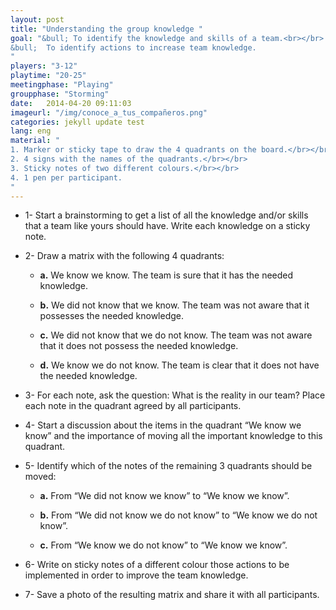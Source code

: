 ```yaml
---
layout: post
title: "Understanding the group knowledge "
goal: "&bull; To identify the knowledge and skills of a team.<br></br>
&bull;  To identify actions to increase team knowledge.
"
players: "3-12"
playtime: "20-25"
meetingphase: "Playing"
groupphase: "Storming"
date:   2014-04-20 09:11:03
imageurl: "/img/conoce_a_tus_compañeros.png"
categories: jekyll update test
lang: eng
material: "
1. Marker or sticky tape to draw the 4 quadrants on the board.</br></br>
2. 4 signs with the names of the quadrants.</br></br>
3. Sticky notes of two different colours.</br></br>
4. 1 pen per participant.
"
---
```

- 1- Start a brainstorming to get a list of all the knowledge and/or skills that a team like yours should have. Write each knowledge on a sticky note.

- 2- Draw a matrix with the following 4 quadrants:
	
	- <b>a.</b> We know we know. The team is sure that it has the needed knowledge.

	- <b>b.</b> We did not know that we know. The team was not aware that it possesses the needed knowledge.

	- <b>c.</b> We did not know that we do not know. The team was not aware that it does not possess the needed knowledge.

	- <b>d.</b> We know we do not know. The team is clear that it does not have the needed knowledge.

- 3- For each note, ask the question: What is the reality in our team? Place each note in the quadrant agreed by all participants.

- 4- Start a discussion about the items in the quadrant “We know we know” and the importance of moving all the important knowledge to this quadrant.

- 5- Identify which of the notes of the remaining 3 quadrants should be moved:

	- <b>a.</b> From “We did not know we know” to “We know we know”.

	- <b>b.</b> From “We did not know we do not know” to “We know we do not know”.

	- <b>c.</b> From “We know we do not know” to “We know we know”.

- 6- Write on sticky notes of a different colour those actions to be implemented in order to improve the team knowledge.

- 7- Save a photo of the resulting matrix and share it with all participants.

